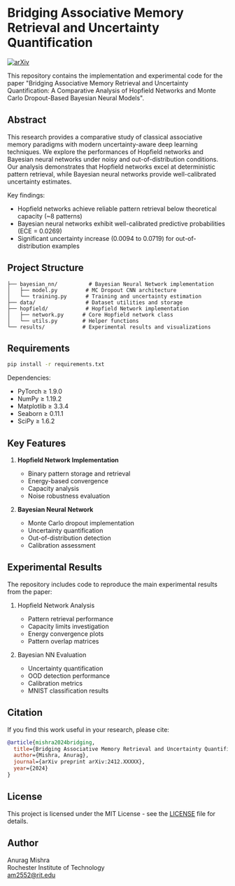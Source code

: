 # Bridging Associative Memory Retrieval and Uncertainty Quantification

[![arXiv](https://img.shields.io/badge/arXiv-2412.XXXXX-b31b1b.svg)](https://arxiv.org/abs/2412.XXXXX)

This repository contains the implementation and experimental code for the paper "Bridging Associative Memory Retrieval and Uncertainty Quantification: A Comparative Analysis of Hopfield Networks and Monte Carlo Dropout-Based Bayesian Neural Models".

## Abstract

This research provides a comparative study of classical associative memory paradigms with modern uncertainty-aware deep learning techniques. We explore the performances of Hopfield networks and Bayesian neural networks under noisy and out-of-distribution conditions. Our analysis demonstrates that Hopfield networks excel at deterministic pattern retrieval, while Bayesian neural networks provide well-calibrated uncertainty estimates.

Key findings:
- Hopfield networks achieve reliable pattern retrieval below theoretical capacity (~8 patterns)
- Bayesian neural networks exhibit well-calibrated predictive probabilities (ECE = 0.0269)
- Significant uncertainty increase (0.0094 to 0.0719) for out-of-distribution examples

## Project Structure

```
├── bayesian_nn/          # Bayesian Neural Network implementation
│   ├── model.py         # MC Dropout CNN architecture
│   └── training.py      # Training and uncertainty estimation
├── data/                # Dataset utilities and storage
├── hopfield/            # Hopfield Network implementation
│   ├── network.py      # Core Hopfield network class
│   └── utils.py        # Helper functions
└── results/            # Experimental results and visualizations
```

## Requirements

```bash
pip install -r requirements.txt
```

Dependencies:
- PyTorch ≥ 1.9.0
- NumPy ≥ 1.19.2
- Matplotlib ≥ 3.3.4
- Seaborn ≥ 0.11.1
- SciPy ≥ 1.6.2

## Key Features

1. **Hopfield Network Implementation**
   - Binary pattern storage and retrieval
   - Energy-based convergence
   - Capacity analysis
   - Noise robustness evaluation

2. **Bayesian Neural Network**
   - Monte Carlo dropout implementation
   - Uncertainty quantification
   - Out-of-distribution detection
   - Calibration assessment

## Experimental Results

The repository includes code to reproduce the main experimental results from the paper:

1. Hopfield Network Analysis
   - Pattern retrieval performance
   - Capacity limits investigation
   - Energy convergence plots
   - Pattern overlap matrices

2. Bayesian NN Evaluation
   - Uncertainty quantification
   - OOD detection performance
   - Calibration metrics
   - MNIST classification results

## Citation

If you find this work useful in your research, please cite:

```bibtex
@article{mishra2024bridging,
  title={Bridging Associative Memory Retrieval and Uncertainty Quantification: A Comparative Analysis of Hopfield Networks and Monte Carlo Dropout-Based Bayesian Neural Models},
  author={Mishra, Anurag},
  journal={arXiv preprint arXiv:2412.XXXXX},
  year={2024}
}
```

## License

This project is licensed under the MIT License - see the [LICENSE](LICENSE) file for details.

## Author

Anurag Mishra  
Rochester Institute of Technology  
am2552@rit.edu
